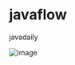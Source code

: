 # javaflow
javadaily


![image](https://github.com/Omkar090804/javaflow/assets/142470834/0c2ed430-cbe1-4ff4-b121-bc08e9b26142)

